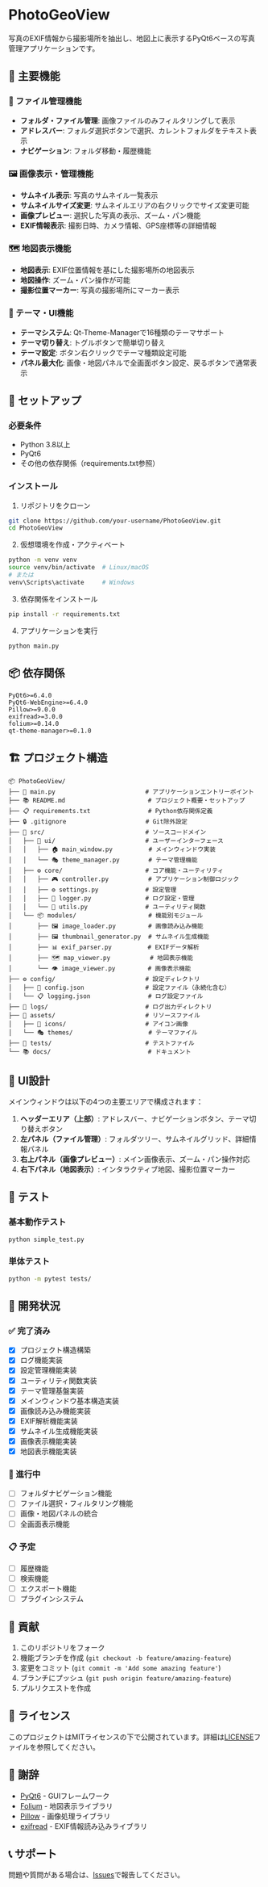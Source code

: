 # PhotoGeoView

写真のEXIF情報から撮影場所を抽出し、地図上に表示するPyQt6ベースの写真管理アプリケーションです。

## 🎯 主要機能

### 📁 ファイル管理機能
- **フォルダ・ファイル管理**: 画像ファイルのみフィルタリングして表示
- **アドレスバー**: フォルダ選択ボタンで選択、カレントフォルダをテキスト表示
- **ナビゲーション**: フォルダ移動・履歴機能

### 🖼️ 画像表示・管理機能
- **サムネイル表示**: 写真のサムネイル一覧表示
- **サムネイルサイズ変更**: サムネイルエリアの右クリックでサイズ変更可能
- **画像プレビュー**: 選択した写真の表示、ズーム・パン機能
- **EXIF情報表示**: 撮影日時、カメラ情報、GPS座標等の詳細情報

### 🗺️ 地図表示機能
- **地図表示**: EXIF位置情報を基にした撮影場所の地図表示
- **地図操作**: ズーム・パン操作が可能
- **撮影位置マーカー**: 写真の撮影場所にマーカー表示

### 🎨 テーマ・UI機能
- **テーマシステム**: Qt-Theme-Managerで16種類のテーマサポート
- **テーマ切り替え**: トグルボタンで簡単切り替え
- **テーマ設定**: ボタン右クリックでテーマ種類設定可能
- **パネル最大化**: 画像・地図パネルで全画面ボタン設定、戻るボタンで通常表示

## 🚀 セットアップ

### 必要条件
- Python 3.8以上
- PyQt6
- その他の依存関係（requirements.txt参照）

### インストール

1. リポジトリをクローン
```bash
git clone https://github.com/your-username/PhotoGeoView.git
cd PhotoGeoView
```

2. 仮想環境を作成・アクティベート
```bash
python -m venv venv
source venv/bin/activate  # Linux/macOS
# または
venv\Scripts\activate     # Windows
```

3. 依存関係をインストール
```bash
pip install -r requirements.txt
```

4. アプリケーションを実行
```bash
python main.py
```

## 📦 依存関係

```
PyQt6>=6.4.0
PyQt6-WebEngine>=6.4.0
Pillow>=9.0.0
exifread>=3.0.0
folium>=0.14.0
qt-theme-manager>=0.1.0
```

## 🏗️ プロジェクト構造

```
📦 PhotoGeoView/
├── 🚀 main.py                         # アプリケーションエントリーポイント
├── 📚 README.md                       # プロジェクト概要・セットアップ
├── 📋 requirements.txt                # Python依存関係定義
├── 🔒 .gitignore                      # Git除外設定
├── 📂 src/                            # ソースコードメイン
│   ├── 🎨 ui/                         # ユーザーインターフェース
│   │   ├── 🏠 main_window.py          # メインウィンドウ実装
│   │   └── 🎭 theme_manager.py        # テーマ管理機能
│   ├── ⚙️ core/                       # コア機能・ユーティリティ
│   │   ├── 🎮 controller.py           # アプリケーション制御ロジック
│   │   ├── ⚙️ settings.py             # 設定管理
│   │   ├── 📝 logger.py               # ログ設定・管理
│   │   └── 🔧 utils.py                # ユーティリティ関数
│   └── 📦 modules/                    # 機能別モジュール
│       ├── 🖼️ image_loader.py         # 画像読み込み機能
│       ├── 🖼️ thumbnail_generator.py  # サムネイル生成機能
│       ├── 📊 exif_parser.py          # EXIFデータ解析
│       ├── 🗺️ map_viewer.py           # 地図表示機能
│       └── 👁️ image_viewer.py         # 画像表示機能
├── ⚙️ config/                         # 設定ディレクトリ
│   ├── 📝 config.json                 # 設定ファイル（永続化含む）
│   └── 📋 logging.json                # ログ設定ファイル
├── 📁 logs/                           # ログ出力ディレクトリ
├── 🎨 assets/                         # リソースファイル
│   ├── 🎯 icons/                      # アイコン画像
│   └── 🎭 themes/                     # テーマファイル
├── 🧪 tests/                          # テストファイル
└── 📚 docs/                           # ドキュメント
```

## 🎨 UI設計

メインウィンドウは以下の4つの主要エリアで構成されます：

1. **ヘッダーエリア（上部）**: アドレスバー、ナビゲーションボタン、テーマ切り替えボタン
2. **左パネル（ファイル管理）**: フォルダツリー、サムネイルグリッド、詳細情報パネル
3. **右上パネル（画像プレビュー）**: メイン画像表示、ズーム・パン操作対応
4. **右下パネル（地図表示）**: インタラクティブ地図、撮影位置マーカー

## 🧪 テスト

### 基本動作テスト
```bash
python simple_test.py
```

### 単体テスト
```bash
python -m pytest tests/
```

## 📝 開発状況

### ✅ 完了済み
- [x] プロジェクト構造構築
- [x] ログ機能実装
- [x] 設定管理機能実装
- [x] ユーティリティ関数実装
- [x] テーマ管理基盤実装
- [x] メインウィンドウ基本構造実装
- [x] 画像読み込み機能実装
- [x] EXIF解析機能実装
- [x] サムネイル生成機能実装
- [x] 画像表示機能実装
- [x] 地図表示機能実装

### 🚧 進行中
- [ ] フォルダナビゲーション機能
- [ ] ファイル選択・フィルタリング機能
- [ ] 画像・地図パネルの統合
- [ ] 全画面表示機能

### 📋 予定
- [ ] 履歴機能
- [ ] 検索機能
- [ ] エクスポート機能
- [ ] プラグインシステム

## 🤝 貢献

1. このリポジトリをフォーク
2. 機能ブランチを作成 (`git checkout -b feature/amazing-feature`)
3. 変更をコミット (`git commit -m 'Add some amazing feature'`)
4. ブランチにプッシュ (`git push origin feature/amazing-feature`)
5. プルリクエストを作成

## 📄 ライセンス

このプロジェクトはMITライセンスの下で公開されています。詳細は[LICENSE](LICENSE)ファイルを参照してください。

## 🙏 謝辞

- [PyQt6](https://www.riverbankcomputing.com/software/pyqt/) - GUIフレームワーク
- [Folium](https://python-visualization.github.io/folium/) - 地図表示ライブラリ
- [Pillow](https://python-pillow.org/) - 画像処理ライブラリ
- [exifread](https://github.com/ianare/exif-py) - EXIF情報読み込みライブラリ

## 📞 サポート

問題や質問がある場合は、[Issues](https://github.com/your-username/PhotoGeoView/issues)で報告してください。
